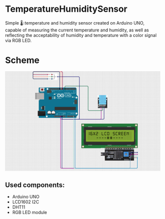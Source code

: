 # TemperatureHumiditySensor
Simple 🌡️💧temperature and humidity sensor created on Arduino UNO, capable of measuring the current temperature and humidity, as well as reflecting the acceptability of humidity and temperature with a color signal via RGB LED.

# Scheme
![](github/arduinoTempHumSensor.png)

## Used components:

- Arduino UNO
- LCD1602 I2C
- DHT11
- RGB LED module
